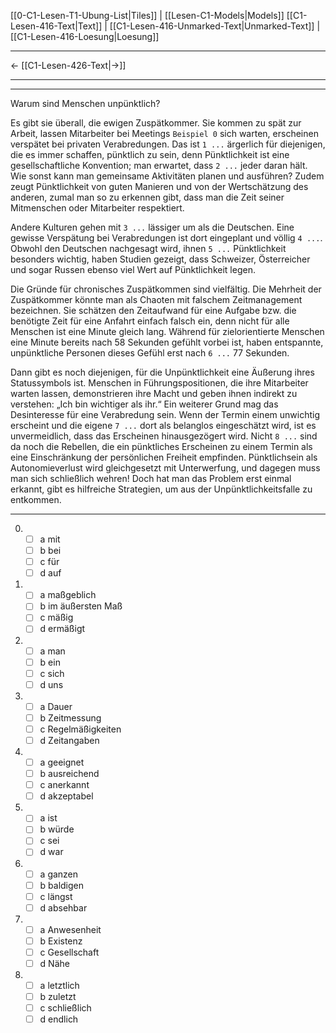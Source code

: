    [[0-C1-Lesen-T1-Ubung-List|Tiles]] | [[Lesen-C1-Models|Models]]
   [[C1-Lesen-416-Text|Text]]  | [[C1-Lesen-416-Unmarked-Text|Unmarked-Text]] | [[C1-Lesen-416-Loesung|Loesung]]

---

←         [[C1-Lesen-426-Text|→]]

---
---

Warum sind Menschen unpünktlich?

Es gibt sie überall, die ewigen Zuspätkommer. Sie kommen zu spät zur Arbeit, lassen Mitarbeiter bei Meetings `Beispiel 0` sich warten, erscheinen verspätet bei privaten Verabredungen. Das ist `1 ...` ärgerlich für diejenigen, die es immer schaffen, pünktlich zu sein, denn Pünktlichkeit ist eine gesellschaftliche Konvention; man erwartet, dass `2 ...` jeder daran hält. Wie sonst kann man gemeinsame Aktivitäten planen und ausführen? Zudem zeugt Pünktlichkeit von guten Manieren und von der Wertschätzung des anderen, zumal man so zu erkennen gibt, dass man die Zeit seiner Mitmenschen oder Mitarbeiter respektiert.

Andere Kulturen gehen mit `3 ...` lässiger um als die Deutschen. Eine gewisse Verspätung bei Verabredungen ist dort eingeplant und völlig `4 ...`. Obwohl den Deutschen nachgesagt wird, ihnen `5 ...` Pünktlichkeit besonders wichtig, haben Studien gezeigt, dass Schweizer, Österreicher und sogar Russen ebenso viel Wert auf Pünktlichkeit legen.

Die Gründe für chronisches Zuspätkommen sind vielfältig. Die Mehrheit der Zuspätkommer könnte man als Chaoten mit falschem Zeitmanagement bezeichnen. Sie schätzen den Zeitaufwand für eine Aufgabe bzw. die benötigte Zeit für eine Anfahrt einfach falsch ein, denn nicht für alle Menschen ist eine Minute gleich lang. Während für zielorientierte Menschen eine Minute bereits nach 58 Sekunden gefühlt vorbei ist, haben entspannte, unpünktliche Personen dieses Gefühl erst nach `6 ...` 77 Sekunden.

Dann gibt es noch diejenigen, für die Unpünktlichkeit eine Äußerung ihres Statussymbols ist. Menschen in Führungspositionen, die ihre Mitarbeiter warten lassen, demonstrieren ihre Macht und geben ihnen indirekt zu verstehen: „Ich bin wichtiger als ihr.“ Ein weiterer Grund mag das Desinteresse für eine Verabredung sein. Wenn der Termin einem unwichtig erscheint und die eigene `7 ...` dort als belanglos eingeschätzt wird, ist es unvermeidlich, dass das Erscheinen hinausgezögert wird. Nicht `8 ...` sind da noch die Rebellen, die ein pünktliches Erscheinen zu einem Termin als eine Einschränkung der persönlichen Freiheit empfinden. Pünktlichsein als Autonomieverlust wird gleichgesetzt mit Unterwerfung, und dagegen muss man sich schließlich wehren! Doch hat man das Problem erst einmal erkannt, gibt es hilfreiche Strategien, um aus der Unpünktlichkeitsfalle zu entkommen.

---

0.  - [ ] a mit
    - [ ] b bei
    - [ ] c für
    - [ ] d auf

1.  - [ ] a maßgeblich
    - [ ] b im äußersten Maß
    - [ ] c mäßig
    - [ ] d ermäßigt

2.  - [ ] a man
    - [ ] b ein
    - [ ] c sich
    - [ ] d uns

3.  - [ ] a Dauer
    - [ ] b Zeitmessung
    - [ ] c Regelmäßigkeiten
    - [ ] d Zeitangaben

4.  - [ ] a geeignet
    - [ ] b ausreichend
    - [ ] c anerkannt
    - [ ] d akzeptabel

5.  - [ ] a ist
    - [ ] b würde
    - [ ] c sei
    - [ ] d war

6.  - [ ] a ganzen
    - [ ] b baldigen
    - [ ] c längst
    - [ ] d absehbar

7.  - [ ] a Anwesenheit
    - [ ] b Existenz
    - [ ] c Gesellschaft
    - [ ] d Nähe

8.  - [ ] a letztlich
    - [ ] b zuletzt
    - [ ] c schließlich
    - [ ] d endlich
